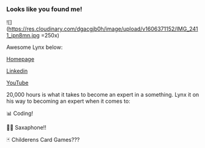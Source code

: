 ### Looks like you found me!
![](https://res.cloudinary.com/dgacgjb0h/image/upload/v1606371152/IMG_2411_ipn8mn.jpg =250x)

Awesome Lynx below:

[Homepage](lynxrose.com)

[Linkedin](linkedin.com/in/lynxrose)

[YouTube](https://www.youtube.com/channel/UCDXmZ85L63BXj-74F2IE9AQ)

20,000 hours is what it takes to become an expert in a something.
Lynx it on his way to becoming an expert when it comes to:

📊 Coding!

🎷🎶 Saxaphone!!

🃏 Childerens Card Games???
